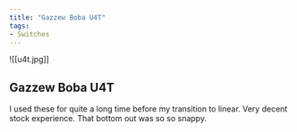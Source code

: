 ```yaml
---
title: "Gazzew Boba U4T"
tags:
- Switches
---
```


![[u4t.jpg]]

## Gazzew Boba U4T

I used these for quite a long time before my transition to linear. Very decent stock experience. That bottom out was so so snappy.
